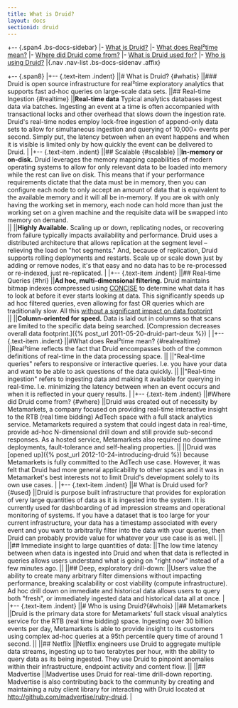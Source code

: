```yaml
---
title: What is Druid?
layout: docs
sectionid: druid
---
```


+-- {.span4 .bs-docs-sidebar}
|- [<i class="icon-chevron-right"> </i>What is Druid?](#whatis)
|- [<i class="icon-chevron-right"> </i>What does Real&sup2;time mean?](#realrealtime)
|- [<i class="icon-chevron-right"> </i>Where did Druid come from?](#where)
|- [<i class="icon-chevron-right"> </i>What is Druid used for?](#used)
|- [<i class="icon-chevron-right"> </i>Who is using Druid?](#whois)
|{.nav .nav-list .bs-docs-sidenav .affix}

+-- {.span8}
|+-- {.text-item .indent}
||# What is Druid? {#whatis}
||### Druid is open source infrastructure for real&sup2;time exploratory analytics that supports fast ad-hoc queries on large-scale data sets.
||## Real-time Ingestion {#realtime}
||**Real-time data** Typical analytics databases ingest data via batches.  Ingesting an event at a time is often accompanied with transactional locks and other overhead that slows down the ingestion rate.  Druid's real-time nodes employ lock-free ingestion of append-only data sets to allow for simultaneous ingestion and querying of 10,000+ events per second.  Simply put, the latency between when an event happens and when it is visible is limited only by how quickly the event can be delivered to Druid.
|
|+-- {.text-item .indent}
||## Scalable {#scalable}
||**In-memory or on-disk.** Druid leverages the memory mapping capabilities of modern operating systems to allow for only relevant data to be loaded into memory while the rest can live on disk.  This means that if your performance requirements dictate that the data must be in memory, then you can configure each node to only accept an amount of data that is equivalent to the available memory and it will all be in-memory.  If you are ok with only having the working set in memory, each node can hold more than just the working set on a given machine and the requisite data will be swapped into memory on demand.  
||
||**Highly Available.** Scaling up or down, replicating nodes, or recovering from failure typically impacts availability and performance. Druid uses a distributed architecture that allows replication at the segment level – relieving the load on "hot segments." And, because of replication, Druid supports rolling deployments and restarts. Scale up or scale down just by adding or remove nodes, it's that easy and no data has to be re-processed or re-indexed, just re-replicated.
|
|+-- {.text-item .indent}
||## Real-time Queries {#hri}
||**Ad hoc, multi-dimensional filtering.** Druid maintains bitmap indexes compressed using [CONCISE](http://ricerca.mat.uniroma3.it/users/colanton/concise.html) to determine what data it has to look at before it ever starts looking at data.  This significantly speeds up ad hoc filtered queries, even allowing for fast OR queries which are traditionally slow.  All this [without a significant impact on data footprint](http://metamarkets.com/2012/druid-bitmap-compression/)  
||
||**Column-oriented for speed.** Data is laid out in columns so that scans are limited to the specific data being searched. [Compression decreases overall data footprint.]({% post_url 2011-05-20-druid-part-deux %})
|
|+-- {.text-item .indent}
||#What does Real&sup2;time mean? {#realrealtime}
||Real&sup2;time reflects the fact that Druid encompasses both of the common definitions of real-time in the data processing space.
||
||"Real-time queries" refers to responsive or interactive queries.  I.e. you have your data and want to be able to ask questions of the data quickly.
||
||"Real-time ingestion" refers to ingesting data and making it available for querying in real-time.  I.e. minimizing the latency between when an event occurs and when it is reflected in your query results.
|
|+-- {.text-item .indent}
||#Where did Druid come from? {#where}
||Druid was created out of necessity by Metamarkets, a company focused on providing real-time interactive insight to the RTB (real time bidding) AdTech space with a full stack analytics service.  Metamarkets required a system that could ingest data in real-time, provide ad-hoc N-dimensional drill down and still provide sub-second responses.  As a hosted service, Metamarkets also required no downtime deployments, fault-tolerance and self-healing properties.
||
||Druid was [opened up]({% post_url 2012-10-24-introducing-druid %}) because Metamarkets is fully committed to the AdTech use case.  However, it was felt that Druid had more general applicability to other spaces and it was in Metamarket's best interests not to limit Druid's development solely to its own use cases.
|
|+-- {.text-item .indent}
||# What is Druid used for? {#used}
||Druid is purpose built infrastructure that provides for exploration of very large quantities of data as it is ingested into the system.  It is currently used for dashboarding of ad impression streams and operational monitoring of systems.  If you have a dataset that is too large for your current infrastructure, your data has a timestamp associated with every event and you want to arbitrarily filter into the data with your queries, then Druid can probably provide value for whatever your use case is as well.
||
||## Immediate insight to large quantities of data:
||The low time latency between when data is ingested into Druid and when that data is reflected in queries allows users understand what is going on "right now" instead of a few minutes ago.
||
||## Deep, exploratory drill-down:
||Users value the ability to create many arbitrary filter dimensions without impacting performance, breaking scalability or cost viability (compute infrastructure). Ad hoc drill down on immediate and historical data allows users to query both "fresh", or immediately ingested data and historical data all at once.
|
|+-- {.text-item .indent}
||# Who is using Druid?{#whois}
||## Metamarkets
||Druid is the primary data store for Metamarkets’ full stack visual analytics service for the RTB (real time bidding) space. Ingesting over 30 billion events per day, Metamarkets is able to provide insight to its customers using complex ad-hoc queries at a 95th percentile query time of around 1 second.
||
||## Netflix
||Netflix engineers use Druid to aggregate multiple data streams, ingesting up to two terabytes per hour, with the ability to query data as its being ingested. They use Druid to pinpoint anomalies within their infrastructure, endpoint activity and content flow.
||
||## Madvertise
||Madvertise uses Druid for real-time drill-down reporting. Madvertise is also contributing back to the community by creating and maintaining a ruby client library for interacting with Druid located at <http://github.com/madvertise/ruby-druid>.
|
